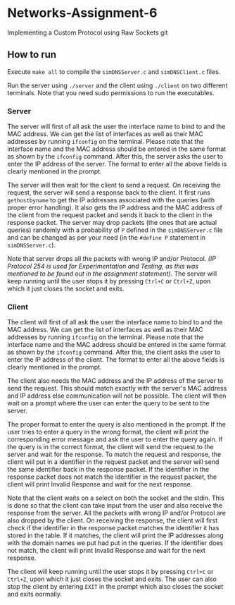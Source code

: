 # Networks-Assignment-6

Implementing a Custom Protocol using Raw Sockets
git 
## How to run

Execute `make all` to compile the `simDNSServer.c` and `simDNSClient.c` files.

Run the server using `./server` and the client using `./client` on two different terminals. Note that you need sudo permissions to run the executables.

### Server

The server will first of all ask the user the interface name to bind to and the MAC address. We can get the list of interfaces as well as their MAC addresses by running `ifconfig` on the terminal. Please note that the interface name and the MAC address should be entered in the same format as shown by the `ifconfig` command. After this, the server asks the user to enter the IP address of the server. The format to enter all the above fields is clearly mentioned in the prompt.

The server will then wait for the client to send a request. On receiving the request, the server will send a response back to the client. It first runs `gethostbyname` to get the IP addresses associated with the queries (with proper error handling). It also gets the IP address and the MAC address of the client from the request packet and sends it back to the client in the response packet. The server may drop packets (the ones that are actual queries) randomly with a probability of `P` defined in the `simDNSServer.c` file and can be changed as per your need (in the `#define P` statement in `simDNSServer.c`).

Note that server drops all the packets with wrong IP and/or Protocol. *(IP Protocol 254 is used for Experimentation and Testing, as this was mentioned to be found out in the assignment statement)*. The server will keep running until the user stops it by pressing `Ctrl+C` or `Ctrl+Z`, upon which it just closes the socket and exits.

### Client

The client will first of all ask the user the interface name to bind to and the MAC address. We can get the list of interfaces as well as their MAC addresses by running `ifconfig` on the terminal. Please note that the interface name and the MAC address should be entered in the same format as shown by the `ifconfig` command. After this, the client asks the user to enter the IP address of the client. The format to enter all the above fields is clearly mentioned in the prompt.

The client also needs the MAC address and the IP address of the server to send the request. This should match exactly with the server's MAC address and IP address else communication will not be possible. The client will then wait on a prompt where the user can enter the query to be sent to the server.

The proper format to enter the query is also mentioned in the prompt. If the user tries to enter a query in the wrong format, the client will print the corresponding error message and ask the user to enter the query again. If the query is in the correct format, the client will send the request to the server and wait for the response. To match the request and response, the client will put in a identifier in the request packet and the server will send the same identifier back in the response packet. If the identifier in the response packet does not match the identifier in the request packet, the client will print Invalid Response and wait for the next response.

Note that the client waits on a select on both the socket and the stdin. This is done so that the client can take input from the user and also receive the response from the server. All the packets with wrong IP and/or Protocol are also dropped by the client. On receiving the response, the client will first check if the identifier in the response packet matches the identifier it has stored in the table. If it matches, the client will print the IP addresses along with the domain names we put had put in the queries. If the identifier does not match, the client will print Invalid Response and wait for the next response.

The client will keep running until the user stops it by pressing `Ctrl+C` or `Ctrl+Z`, upon which it just closes the socket and exits. The user can also stop the client by entering `EXIT` in the prompt which also closes the socket and exits normally.
